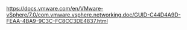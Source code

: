 
https://docs.vmware.com/en/VMware-vSphere/7.0/com.vmware.vsphere.networking.doc/GUID-C44D4A9D-FEAA-4BA9-9C3C-FC8CC3DE4837.html


